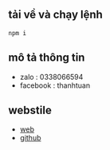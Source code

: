 ## tải về và chạy lệnh
```
npm i

```
## mô tả thông tin
 - zalo : 0338066594
 - facebook : thanhtuan

## webstile
 - [web](https://fit-hitu.edu.vn/)
 - [github](https://github.com/tuan4576)
 